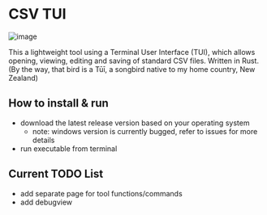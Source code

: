 # CSV TUI
![image](https://user-images.githubusercontent.com/21207405/232260046-322dc2a8-aaf4-461f-9da7-e0be2fc5875c.png)


This a lightweight tool using a Terminal User Interface (TUI), which allows opening, viewing, editing and saving of standard CSV files. 
Written in Rust. (By the way, that bird is a Tūī, a songbird native to my home country, New Zealand)

## How to install & run

- download the latest release version based on your operating system
    - note: windows version is currently bugged, refer to issues for more details
- run executable from terminal

## Current TODO List

- add separate page for tool functions/commands
- add debugview
    
